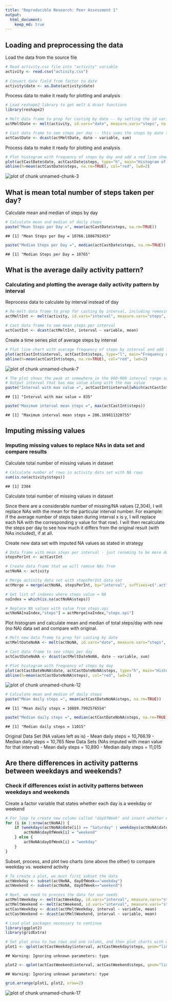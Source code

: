 ```yaml
---
title: "Reproducible Research: Peer Assessment 1"
output: 
  html_document:
    keep_md: true
---
```


<!-- rmarkdown v1 -->
## Loading and preprocessing the data
Load the data from the source file


```r
# Read activity.csv file into "activity" variable
activity <- read.csv("activity.csv")    
     
# Convert date field from factor to date
activity$date <- as.Date(activity$date)
```
Process data to make it ready for plotting and analysis


```r
# Load reshape2 library to get melt & dcast functions
library(reshape2)

# Melt data frame to prep for casting by date -- by setting the id variable to date and the measure variable to steps, we get a table with multiple values for steps taken within each day
actMeltDate <- melt(activity, id.vars="date", measure.vars="steps", na.rm=FALSE)

# Cast data frame to see steps per day -- this sums the steps by date to give us a table of 3 columns x 61 rows
actCastDate <- dcast(actMeltDate, date ~ variable, sum)
```
Process data to make it ready for plotting and analysis


```r
# Plot histogram with frequency of steps by day and add a red line showing the mean value
plot(actCastDate$date, actCastDate$steps, type="h", main="Histogram of Daily Steps", xlab="Date", ylab="Steps per Day", col="blue", lwd=8)
abline(h=mean(actCastDate$steps, na.rm=TRUE), col="red", lwd=2)
```

![plot of chunk unnamed-chunk-3](figure/unnamed-chunk-3-1.png)


## What is mean total number of steps taken per day?

Calculate mean and median of steps by day


```r
# Calculate mean and median of daily steps
paste("Mean Steps per Day =", mean(actCastDate$steps, na.rm=TRUE))
```

```
## [1] "Mean Steps per Day = 10766.1886792453"
```

```r
paste("Median Steps per Day =", median(actCastDate$steps, na.rm=TRUE))
```

```
## [1] "Median Steps per Day = 10765"
```

## What is the average daily activity pattern?
### Calculating and plotting the average daily activity pattern by interval
Reprocess data to calculate by interval instead of day


```r
# Re-melt data frame to prep for casting by interval, including removing NA values so we can take the mean a little later
actMeltInt <- melt(activity, id.vars="interval", measure.vars="steps", na.rm=TRUE)

# Cast data frame to see mean steps per interval
actCastInt <- dcast(actMeltInt, interval ~ variable, mean)
```

Create a time series plot of average steps by interval


```r
# Plot line chart with average frequency of steps by interval and add line with mean
plot(actCastInt$interval, actCastInt$steps, type="l", main="Frequency of Steps Taken at Each Interval", xlab="Interval ID", ylab="Steps", col="orange", lwd=2)
abline(h=mean(actCastInt$steps, na.rm=TRUE), col="red", lwd=2)
```

![plot of chunk unnamed-chunk-7](figure/unnamed-chunk-7-1.png)


```r
# The plot shows the peak at somewhere in the 800-900 interval range so let's find out exactly which interval has the max value and what that maximum value is
# Output interval that has max value along with the max value
paste("Interval with max value =", actCastInt$interval[which(actCastInt$steps == max(actCastInt$steps))])
```

```
## [1] "Interval with max value = 835"
```


```r
paste("Maximum interval mean steps =", max(actCastInt$steps))
```

```
## [1] "Maximum interval mean steps = 206.169811320755"
```



## Imputing missing values

### Imputing missing values to replace NAs in data set and compare results
Calculate total number of missing values in dataset


```r
# Calculate number of rows in activity data set with NA rows
sum(is.na(activity$steps))
```

```
## [1] 2304
```

Calculate total number of missing values in dataset

Since there are a considerable number of missing/NA values (2,304), I will replace NAs with the mean for the particular interval number. For example: if the average number of steps taken during interval x is y, I will replace each NA with the corresponding y value for that row). I will then recalculate the steps per day to see how much it differs from the original result (with NAs included), if at all.

Create new data set with imputed NA values as stated in strategy


```r
# Data frame with mean steps per interval - just renaming to be more descriptive
stepsPerInt <- actCastInt

# Create data frame that we will remove NAs from
actNoNA <- activity

# Merge activity data set with stepsPerInt data set
actMerge = merge(actNoNA, stepsPerInt, by="interval", suffixes=c(".act", ".spi"))

# Get list of indexes where steps value = NA
naIndex = which(is.na(actNoNA$steps))

# Replace NA values with value from steps.spi
actNoNA[naIndex,"steps"] = actMerge[naIndex,"steps.spi"]
```
Plot histogram and calculate mean and median of total steps/day with new (no NA) data set and compare with original.


```r
# Melt new data frame to prep for casting by date
actMeltDateNoNA <- melt(actNoNA, id.vars="date", measure.vars="steps", na.rm=FALSE)

# Cast data frame to see steps per day
actCastDateNoNA <- dcast(actMeltDateNoNA, date ~ variable, sum)

# Plot histogram with frequency of steps by day
plot(actCastDateNoNA$date, actCastDateNoNA$steps, type="h", main="Histogram of Daily Steps (Imputted NA Values)", xlab="Date", ylab="Steps", col="gray", lwd=8)
abline(h=mean(actCastDateNoNA$steps), col="red", lwd=2)
```

![plot of chunk unnamed-chunk-12](figure/unnamed-chunk-12-1.png)


```r
# Calculate mean and median of daily steps
paste("Mean daily steps =", mean(actCastDateNoNA$steps, na.rm=TRUE))
```

```
## [1] "Mean daily steps = 10889.7992576554"
```


```r
paste("Median daily steps =", median(actCastDateNoNA$steps, na.rm=TRUE))
```

```
## [1] "Median daily steps = 11015"
```
Original Data Set (NA values left as is) - Mean daily steps = 10,766.19 - Median daily steps = 10,765
New Data Sets (NAs imputed with mean value for that interval) - Mean daily steps = 10,890 - Median daily steps = 11,015
## Are there differences in activity patterns between weekdays and weekends?
### Check if differences exist in activity patterns between weekdays and weekends

Create a factor variable that states whether each day is a weekday or weekend


```r
# For loop to create new column called "dayOfWeek" and insert whether each date corresponds to a weekday or weekend
for (i in 1:nrow(actNoNA)) {
    if (weekdays(actNoNA$date[i]) == "Saturday" | weekdays(actNoNA$date[i]) == "Sunday") {
        actNoNA$dayOfWeek[i] = "weekend"
    } else {
        actNoNA$dayOfWeek[i] = "weekday"
    }
}
```

Subset, process, and plot two charts (one above the other) to compare weekday vs. weekend activity


```r
# To create a plot, we must first subset the data
actWeekday <- subset(actNoNA, dayOfWeek=="weekday")
actWeekend <- subset(actNoNA, dayOfWeek=="weekend")

# Next, we need to process the data for our needs
actMeltWeekday <- melt(actWeekday, id.vars="interval", measure.vars="steps")
actMeltWeekend <- melt(actWeekend, id.vars="interval", measure.vars="steps")
actCastWeekday <- dcast(actMeltWeekday, interval ~ variable, mean)
actCastWeekend <- dcast(actMeltWeekend, interval ~ variable, mean)

# Load plot packages necessary to continue
library(ggplot2)
library(gridExtra)
```


```r
# Set plot area to two rows and one column, and then plot charts with mean line in each
plot1 <- qplot(actCastWeekday$interval, actCastWeekday$steps, geom="line", data=actCastWeekday, type="bar", main="Steps by Interval - Weekday", xlab="Interval ID", ylab="Number of Steps")
```

```
## Warning: Ignoring unknown parameters: type
```

```r
plot2 <- qplot(actCastWeekend$interval, actCastWeekend$steps, geom="line", data=actCastWeekend, type="bar", main="Steps by Interval - Weekend", xlab="Interval ID", ylab="Number of Steps")
```

```
## Warning: Ignoring unknown parameters: type
```

```r
grid.arrange(plot1, plot2, nrow=2)
```

![plot of chunk unnamed-chunk-17](figure/unnamed-chunk-17-1.png)
